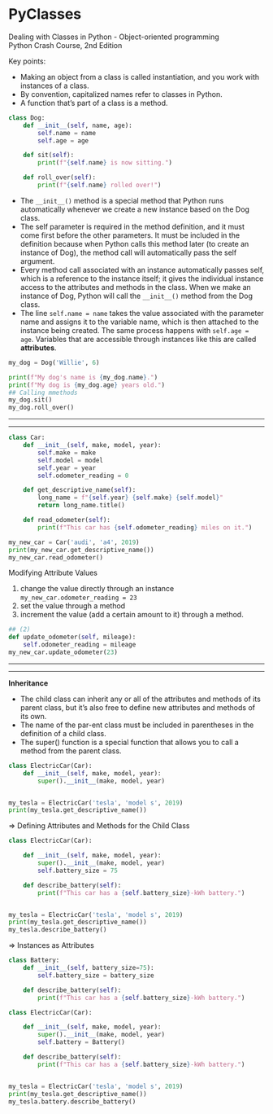 # PyClasses
Dealing with Classes in Python - Object-oriented programming <br>
Python Crash Course, 2nd Edition

Key points:
* Making an object from a class is called instantiation, and you work with instances of a class.
* By convention, capitalized names refer to classes in Python.
* A function that’s part of a class is a method.

```python
class Dog:
	def __init__(self, name, age):
		self.name = name
		self.age = age

	def sit(self):
		print(f"{self.name} is now sitting.")

	def roll_over(self):
		print(f"{self.name} rolled over!")
```

* The `__init__()` method is a special method that Python runs automatically whenever we create a new instance based on the Dog class.
* The self parameter is required in the method definition, and it must come first before the other parameters. It must be included in the definition because when Python calls this method later (to create an instance of Dog), the method call will automatically pass the self argument. 
* Every method call associated with an instance automatically passes self, which is a reference to the instance itself; it gives the individual instance access to the attributes and methods in the class. When we make an instance of Dog, Python will call the `__init__()` method from the Dog class.
* The line `self.name = name` takes the value associated with the parameter name and assigns it to the variable name, which is then attached to the instance being created. The same process happens with `self.age = age`. Variables that are accessible through instances like this are called **attributes**.
```python
my_dog = Dog('Willie', 6)

print(f"My dog's name is {my_dog.name}.")
print(f"My dog is {my_dog.age} years old.")
## Calling mmethods
my_dog.sit()
my_dog.roll_over()
```
<hr><hr>

```python
class Car:
	def __init__(self, make, model, year):
		self.make = make
		self.model = model
		self.year = year
		self.odometer_reading = 0

	def get_descriptive_name(self):
		long_name = f"{self.year} {self.make} {self.model}"
		return long_name.title()

	def read_odometer(self):
		print(f"This car has {self.odometer_reading} miles on it.")

my_new_car = Car('audi', 'a4', 2019)
print(my_new_car.get_descriptive_name())
my_new_car.read_odometer()
```
Modifying Attribute Values
1. change the value directly through an instance `my_new_car.odometer_reading = 23`
2. set the value through a method
3. increment the value (add a certain amount to it) through a method.
```python
## (2)
def update_odometer(self, mileage):
	self.odometer_reading = mileage
my_new_car.update_odometer(23)
```
<hr><hr>

**Inheritance**
* The child class can inherit any or all of the attributes and methods of its parent class, but it’s also free to define new attributes and methods of its own.
* The name of the par-ent class must be included in parentheses in the definition of a child class.
* The super() function is a special function that allows you to call a method from the parent class. 
```python
class ElectricCar(Car):
	def __init__(self, make, model, year):
		super().__init__(make, model, year)


my_tesla = ElectricCar('tesla', 'model s', 2019)
print(my_tesla.get_descriptive_name())
```
=> Defining Attributes and Methods for the Child Class
```python
class ElectricCar(Car):

	def __init__(self, make, model, year):
		super().__init__(make, model, year)
		self.battery_size = 75

	def describe_battery(self):
		print(f"This car has a {self.battery_size}-kWh battery.")


my_tesla = ElectricCar('tesla', 'model s', 2019)
print(my_tesla.get_descriptive_name())
my_tesla.describe_battery()
```
=> Instances as Attributes
```python
class Battery:
	def __init__(self, battery_size=75):
		self.battery_size = battery_size

	def describe_battery(self):
		print(f"This car has a {self.battery_size}-kWh battery.")

class ElectricCar(Car):

	def __init__(self, make, model, year):
		super().__init__(make, model, year)
		self.battery = Battery()

	def describe_battery(self):
		print(f"This car has a {self.battery_size}-kWh battery.")


my_tesla = ElectricCar('tesla', 'model s', 2019)
print(my_tesla.get_descriptive_name())
my_tesla.battery.describe_battery()
```
